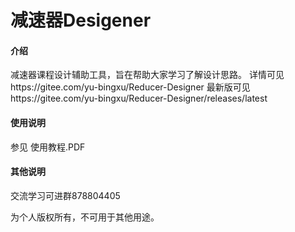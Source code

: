 # 减速器Desigener

#### 介绍
减速器课程设计辅助工具，旨在帮助大家学习了解设计思路。
详情可见https://gitee.com/yu-bingxu/Reducer-Designer
最新版可见https://gitee.com/yu-bingxu/Reducer-Designer/releases/latest

#### 使用说明

参见 使用教程.PDF


#### 其他说明

交流学习可进群878804405

为个人版权所有，不可用于其他用途。
